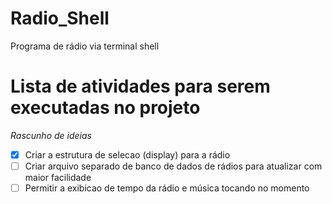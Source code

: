 # Radio_Shell
Programa de rádio via terminal shell

# Lista de atividades para serem executadas no projeto

*Rascunho de ideias*

- [x] Criar a estrutura de selecao (display) para a rádio
- [ ] Criar arquivo separado de banco de dados de rádios para atualizar com maior facilidade
- [ ] Permitir a exibicao de tempo da rádio e música tocando no momento
